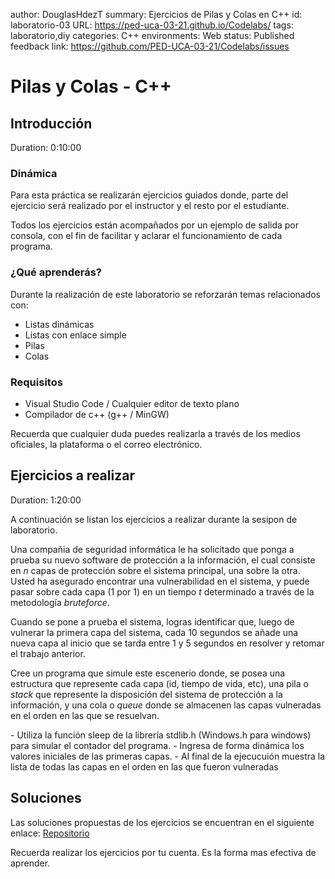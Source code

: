 author: DouglasHdezT
summary: Ejercicios de Pilas y Colas en C++
id: laboratorio-03
URL: https://ped-uca-03-21.github.io/Codelabs/
tags: laboratorio,diy
categories: C++
environments: Web
status: Published
feedback link: https://github.com/PED-UCA-03-21/Codelabs/issues

# Pilas y Colas - C++

## Introducción
Duration: 0:10:00

### Dinámica

Para esta práctica se realizarán ejercicios guiados donde, parte del ejercicio será realizado por el instructor y el resto por el estudiante.

Todos los ejercicios están acompañados por un ejemplo de salida por consola, con el fin de facilitar y aclarar el funcionamiento de cada programa.

### ¿Qué aprenderás?

Durante la realización de este laboratorio se reforzarán temas relacionados con:

- Listas dinámicas
- Listas con enlace simple
- Pilas
- Colas

### Requisitos

- Visual Studio Code / Cualquier editor de texto plano
- Compilador de c++ (g++ / MinGW)

<aside class="positive">
  Recuerda que cualquier duda puedes realizarla a través de los medios oficiales, la plataforma o el correo electrónico.
</aside>

## Ejercicios a realizar
Duration: 1:20:00

A continuación se listan los ejercicios a realizar durante la sesipon de laboratorio.

Una compañia de seguridad informática le ha solicitado que ponga a prueba su nuevo software de protección a la información, el cual consiste en *n* capas de protección sobre el sistema principal, una sobre la otra. Usted ha asegurado encontrar una vulnerabilidad en el sistema, y puede pasar sobre cada capa (1 por 1) en un tiempo *t* determinado a través de la metodología *bruteforce*. 

Cuando se pone a prueba el sistema, logras identificar que, luego de vulnerar la primera capa del sistema, cada 10 segundos se añade una nueva capa al inicio que se tarda entre 1 y 5 segundos en resolver y retomar el trabajo anterior.

Cree un programa que simule este escenerio donde, se posea una estructura que represente cada capa (id, tiempo de vida, etc), una pila o *stack* que represente la disposición del sistema de protección a la información, y una cola o *queue* donde se almacenen las capas vulneradas en el orden en las que se resuelvan. 

<aside class="negative">
  - Utiliza la función sleep de la librería stdlib.h (Windows.h para windows) para simular el contador del programa.
  - Ingresa de forma dinámica los valores iniciales de las primeras capas.
  - Al final de la ejecucuión muestra la lista de todas las capas en el orden en las que fueron vulneradas
</aside>

## Soluciones

Las soluciones propuestas de los ejercicios se encuentran en el siguiente enlace: [Repositorio](https://github.com/PED-UCA-03-21/Laboratorio-03)

<aside class="positive">
  Recuerda realizar los ejercicios por tu cuenta. Es la forma mas efectiva de aprender.
</aside>